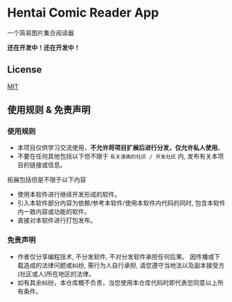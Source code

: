 # Hentai Comic Reader App

一个简易图片集合阅读器

**还在开发中！还在开发中！**

## License

[MIT](./LICENSE)

## 使用规则 & 免责声明

### 使用规则

- 本项目仅供学习交流使用，**不允许将项目扩展后进行分发，仅允许私人使用**。
- 不要在任何其他包括以下但不限于 `有关漫画的社区 / 开发社区` 内, 发布有关本项目的链接或信息。

拓展包括但是不限于以下内容

- 使用本软件进行继续开发形成的软件。
- 引入本软件部分内容为依赖/参考本软件/使用本软件内代码的同时, 包含本软件内一致内容或功能的软件。
- 直接对本软件进行打包发布。

### 免责声明

- 作者仅分享编程技术, 不分发软件, 不对分发软件承担任何后果。 因传播或下载造成的法律问题或纠纷, 需行为人自行承担, 请您遵守当地法以及副本接受方(社区或人)所在地区的法律。
- 如有其余纠纷，本仓库概不负责，当您使用本仓库代码时即代表您同意以上所有条件。